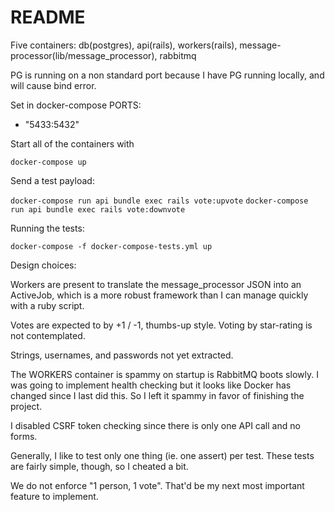 # README

Five containers: db(postgres), api(rails), workers(rails),
message-processor(lib/message_processor), rabbitmq

PG is running on a non standard port because I have PG running locally,
and will cause bind error.

Set in docker-compose PORTS:
 - "5433:5432"


Start all of the containers with

  `docker-compose up`

Send a test payload:

  `docker-compose run api bundle exec rails vote:upvote`
  `docker-compose run api bundle exec rails vote:downvote`

Running the tests:

  `docker-compose -f docker-compose-tests.yml up`

Design choices:

Workers are present to translate the message_processor JSON into an ActiveJob,
which is a more robust framework than I can manage quickly with a ruby script.

Votes are expected to by +1 / -1, thumbs-up style. Voting by star-rating is not
contemplated.

Strings, usernames, and passwords not yet extracted.

The WORKERS container is spammy on startup is RabbitMQ boots slowly. I was
going to implement health checking but it looks like Docker has changed since I
last did this. So I left it spammy in favor of finishing the project.

I disabled CSRF token checking since there is only one API call and no forms.

Generally, I like to test only one thing (ie. one assert) per test. These tests
are fairly simple, though, so I cheated a bit.

We do not enforce "1 person, 1 vote". That'd be my next most important feature
to implement. 
